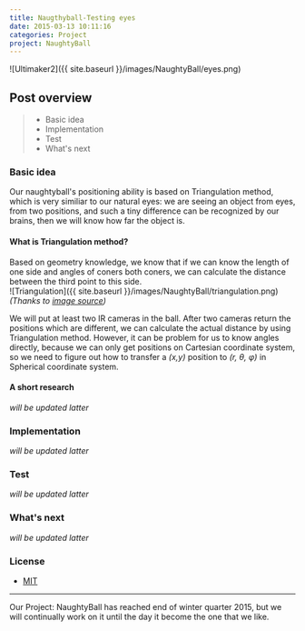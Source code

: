 ```yaml
---
title: Naugthyball-Testing eyes
date: 2015-03-13 10:11:16
categories: Project
project: NaughtyBall
---
```

![Ultimaker2]({{ site.baseurl }}/images/NaughtyBall/eyes.png)

## Post overview

>* Basic idea
>* Implementation
>* Test
>* What's next

### Basic idea
Our naughtyball's positioning ability is based on Triangulation method, which is very similiar to our natural eyes: we are seeing an object from eyes, from two positions, and such a tiny difference can be recognized by our brains, then we will know how far the object is.  


#### What is Triangulation method?  
Based on geometry knowledge, we know that if we can know the length of one side and angles of coners both coners, we can calculate the distance between the third point to this side.  
![Triangulation]({{ site.baseurl }}/images/NaughtyBall/triangulation.png)  
_(Thanks to [image source](http://wildernessarena.com/environment/navigation/use-magnetic-compass-triangulation-to-calculate-distance-of-object))_

We will put at least two IR cameras in the ball. After two cameras return the positions which are different, we can calculate the actual distance by using Triangulation method. However, it can be problem for us to know angles directly, because we can only get positions on Cartesian coordinate system, so we need to figure out how to transfer a *(x,y)* position to *(r, θ, φ)* in Spherical coordinate system.

#### A short research  
_will be updated latter_

### Implementation
_will be updated latter_


### Test
_will be updated latter_


### What's next
_will be updated latter_


### License
* [MIT](http://opensource.org/licenses/MIT)

-------------
Our Project: NaughtyBall has reached end of winter quarter 2015, but we will continually work on it until the day it become the one that we like.

